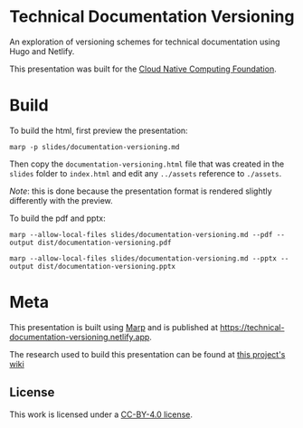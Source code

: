 # Technical Documentation Versioning

An exploration of versioning schemes for technical documentation using Hugo and Netlify.

This presentation was built for the [Cloud Native Computing Foundation](https://www.cncf.io/).

# Build

To build the html, first preview the presentation:

```shell
marp -p slides/documentation-versioning.md
```

Then copy the `documentation-versioning.html` file that was created in the `slides` folder to `index.html` and edit any `../assets` reference to `./assets`.

_Note_: this is done because the presentation format is rendered slightly differently with the preview.

To build the pdf and pptx:

```shell
marp --allow-local-files slides/documentation-versioning.md --pdf --output dist/documentation-versioning.pdf

marp --allow-local-files slides/documentation-versioning.md --pptx --output dist/documentation-versioning.pptx
```

# Meta

This presentation is built using [Marp](https://marp.app/) and is published at https://technical-documentation-versioning.netlify.app.

The research used to build this presentation can be found at [this project's wiki](https://github.com/nate-double-u/technical-documentation-versioning/wiki)

## License

This work is licensed under a [CC-BY-4.0 license](./LICENSE). 

